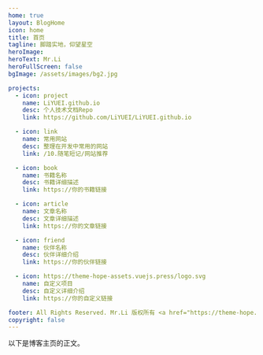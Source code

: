```yaml
---
home: true
layout: BlogHome
icon: home
title: 首页
tagline: 脚踏实地，仰望星空
heroImage:
heroText: Mr.Li
heroFullScreen: false
bgImage: /assets/images/bg2.jpg

projects:
  - icon: project
    name: LiYUEI.github.io
    desc: 个人技术文档Repo
    link: https://github.com/LiYUEI/LiYUEI.github.io

  - icon: link
    name: 常用网站
    desc: 整理在开发中常用的网站
    link: /10.随笔短记/网站推荐

  - icon: book
    name: 书籍名称
    desc: 书籍详细描述
    link: https://你的书籍链接

  - icon: article
    name: 文章名称
    desc: 文章详细描述
    link: https://你的文章链接

  - icon: friend
    name: 伙伴名称
    desc: 伙伴详细介绍
    link: https://你的伙伴链接

  - icon: https://theme-hope-assets.vuejs.press/logo.svg
    name: 自定义项目
    desc: 自定义详细介绍
    link: https://你的自定义链接

footer: All Rights Reserved. Mr.Li 版权所有 <a href="https://theme-hope.vuejs.press/zh/" target="_blank">友情链接</a>
copyright: false
---
```


以下是博客主页的正文。


